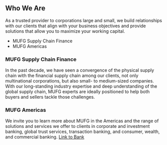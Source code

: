 ## Who We Are

As a trusted provider to corporations large and small, we build relationships with our clients that align with your business objectives and provide solutions that allow you to maximize your working capital.

* MUFG Supply Chain Finance
* MUFG Americas

### MUFG Supply Chain Finance 
In the past decade, we have seen a convergence of the physical supply chain with the financial supply chain among our clients, not only multinational corporations, but also small- to medium-sized companies. With our long-standing industry expertise and deep understanding of the global supply chain, MUFG experts are ideally positioned to help both buyers and sellers tackle those challenges.

### MUFG Americas 
We invite you to learn more about MUFG in the Americas and the range of solutions and services we offer to clients in corporate and investment banking, global trust services, transaction banking, and consumer, wealth, and commercial banking. [Link to Bank](https://mufgamericas.com)